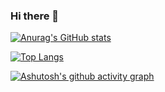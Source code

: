 ### Hi there 👋
[![Anurag's GitHub stats](https://github-readme-stats.vercel.app/api?username=AKA-LinCoder)](https://github.com/anuraghazra/github-readme-stats)

[![Top Langs](https://github-readme-stats.vercel.app/api/top-langs/?username=AKA-LinCoder&layout=compact)](https://github.com/anuraghazra/github-readme-stats)

[![Ashutosh's github activity graph](https://activity-graph.herokuapp.com/graph?username=AKA-LinCoder)](https://github.com/ashutosh00710/github-readme-activity-graph)


<!--
**AKA-LinCoder/AKA-LinCoder** is a ✨ _special_ ✨ repository because its `README.md` (this file) appears on your GitHub profile.

Here are some ideas to get you started:

- 🔭 I’m currently working on ...
- 🌱 I’m currently learning ...
- 👯 I’m looking to collaborate on ...
- 🤔 I’m looking for help with ...
- 💬 Ask me about ...
- 📫 How to reach me: ...
- 😄 Pronouns: ...
- ⚡ Fun fact: ...
-->
